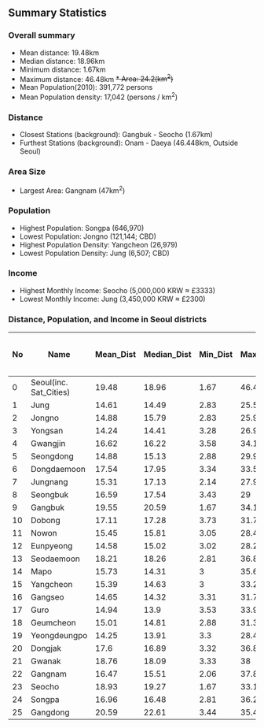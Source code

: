 ## Summary Statistics

### Overall summary

* Mean distance: 19.48km
* Median distance: 18.96km
* Minimum distance: 1.67km
* Maximum distance: 46.48km
~~* Area: 24.2(km<sup>2</sup>)~~
* Mean Population(2010): 391,772 persons
* Mean Population density: 17,042 (persons / km<sup>2</sup>)

### Distance
* Closest Stations (background): Gangbuk - Seocho (1.67km)
* Furthest Stations (background): Onam - Daeya (46.448km, Outside Seoul)

### Area Size
* Largest Area: Gangnam (47km<sup>2</sup>)

### Population
* Highest Population: Songpa (646,970)
* Lowest Population: Jongno (121,144; CBD)
* Highest Population Density: Yangcheon (26,979)
* Lowest Population Density: Jung (6,507; CBD)

### Income
* Highest Monthly Income: Seocho (5,000,000 KRW ≈ £3333) 
* Lowest Monthly Income: Jung (3,450,000 KRW ≈ £2300)


### Distance, Population, and Income in Seoul districts

| No | Name          | Mean_Dist  | Median_Dist | Min_Dist  | Max_Dist   | Area(km<sup>2</sup>) | Population(2010) | Pop Density | Mean Monthly Income (10,000KRW) |
|----|---------------|-------|--------|------|-------|------|------------|-------------|-------------------------|
| 0  | Seoul(inc. Sat_Cities) | 19.48 | 18.96  | 1.67 | 46.44 | 24.2 | 391772     | 17042       | 418.4                   |
| 1  | Jung          | 14.61 | 14.49  | 2.83 | 25.56 | 23.9 | 155575     | 6507        | 345                     |
| 2  | Jongno        | 14.88 | 15.79  | 2.83 | 25.99 | 10   | 121144     | 12163       | 435                     |
| 3  | Yongsan       | 14.24 | 14.41  | 3.28 | 26.92 | 21.9 | 227400     | 10398       | 385                     |
| 4  | Gwangjin      | 16.62 | 16.22  | 3.58 | 34.17 | 16.9 | 296135     | 17575       | 350                     |
| 5  | Seongdong     | 14.88 | 15.13  | 2.88 | 29.92 | 17.1 | 368021     | 21585       | 395                     |
| 6  | Dongdaemoon   | 17.54 | 17.95  | 3.34 | 33.52 | 14.2 | 346770     | 24420       | 350                     |
| 7  | Jungnang      | 15.31 | 17.13  | 2.14 | 27.97 | 18.5 | 403105     | 21778       | 400                     |
| 8  | Seongbuk      | 16.59 | 17.54  | 3.43 | 29    | 24.6 | 457570     | 18623       | 390                     |
| 9  | Gangbuk       | 19.55 | 20.59  | 1.67 | 34.16 | 23.6 | 324413     | 13740       | 380                     |
| 10 | Dobong        | 17.11 | 17.28  | 3.73 | 31.79 | 20.7 | 348625     | 16842       | 450                     |
| 11 | Nowon         | 15.45 | 15.81  | 3.05 | 28.41 | 35.4 | 587248     | 16570       | 405                     |
| 12 | Eunpyeong     | 14.58 | 15.02  | 3.02 | 28.22 | 29.7 | 450583     | 15166       | 430                     |
| 13 | Seodaemoon    | 18.21 | 18.26  | 2.81 | 36.83 | 17.6 | 313814     | 17830       | 450                     |
| 14 | Mapo          | 15.73 | 14.31  | 3    | 35.6  | 23.9 | 369432     | 15477       | 425                     |
| 15 | Yangcheon     | 15.39 | 14.63  | 3    | 33.29 | 17.4 | 469434     | 26979       | 370                     |
| 16 | Gangseo       | 14.65 | 14.32  | 3.31 | 31.74 | 41.4 | 546938     | 13205       | 460                     |
| 17 | Guro          | 14.94 | 13.9   | 3.53 | 33.93 | 20.1 | 417339     | 20742       | 425                     |
| 18 | Geumcheon     | 15.01 | 14.81  | 2.88 | 31.33 | 13   | 242510     | 18640       | 390                     |
| 19 | Yeongdeungpo  | 14.25 | 13.91  | 3.3  | 28.44 | 24.6 | 396243     | 16134       | 430                     |
| 20 | Dongjak       | 17.6  | 16.89  | 3.32 | 36.89 | 16.4 | 397317     | 24301       | 435                     |
| 21 | Gwanak        | 18.76 | 18.09  | 3.33 | 38    | 29.6 | 520849     | 17614       | 385                     |
| 22 | Gangnam       | 16.47 | 15.51  | 2.06 | 37.85 | 47   | 393270     | 8367        | 500                     |
| 23 | Seocho        | 18.93 | 19.27  | 1.67 | 33.18 | 39.5 | 527641     | 13344       | 510                     |
| 24 | Songpa        | 16.96 | 16.48  | 2.81 | 36.23 | 33.9 | 646970     | 19096       | 475                     |
| 25 | Gangdong      | 20.59 | 22.61  | 3.44 | 35.42 | 24.6 | 465958     | 18957       | 490                     |
